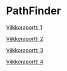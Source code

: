 # PathFinder

[Viikkoraportti 1](https://github.com/LindaJT/PathFinder/blob/main/dokumentaatio/Viikkoraportti1.md)

[Viikkoraportti 2](https://github.com/LindaJT/PathFinder/blob/main/dokumentaatio/Viikkoraportti2.md)

[Viikkoraportti 3](https://github.com/LindaJT/PathFinder/blob/main/dokumentaatio/Viikkoraportti3.md)

[Viikkoraportti 4](https://github.com/LindaJT/PathFinder/blob/main/dokumentaatio/Viikkoraportti4.md)
